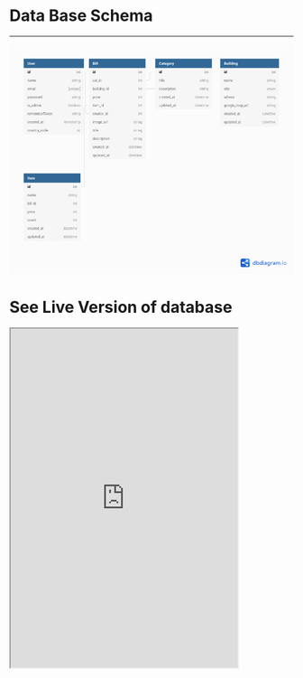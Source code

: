 # Data Base Schema
---
![Data Base Schema](https://github.com/bigmpc/Bill-Finder/raw/master/doc/assets/database.png)
# See Live Version of database


<iframe width="80%" height="600px" src='https://dbdiagram.io/embed/5f7368da3a78976d7b75b73b'> </iframe>
